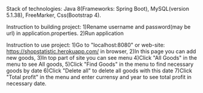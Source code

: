 Stack of technologies: 
Java 8(Frameworks: Spring Boot),
MySQL(version 5.1.38),
FreeMarker,
Css(Bootstrap 4).




Instruction to building project:
1)Rename username and password(may be url) in application.properties.
2)Run application




Instruction to use project:
1)Go to "localhost:8080" or web-site: https://shopstatistic.herokuapp.com/ in browser,
2)In this page you can add new goods,
3)In top part of site you can see menu
4)Click "All Goods" in the menu to see All goods,
5)Click "Find Goods" in the menu to find necessary goods by date
6)Click "Delete all" to delete all goods with this date
7)Click "Total profit" in the menu and enter currensy and year to see total profit in necessary date.

 
